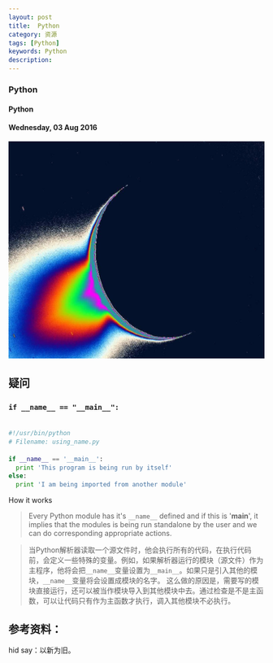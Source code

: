 ```yaml
---
layout: post
title:  Python
category: 资源
tags: [Python]
keywords: Python
description:
---
```


### Python

#### Python

#### Wednesday, 03 Aug 2016

![cassini](/../../assets/img/resource/2016/cassini_4.jpg)

## 疑问

### `if __name__ == "__main__":`


````python

#!/usr/bin/python
# Filename: using_name.py

if __name__ == '__main__':
  print 'This program is being run by itself'
else:
  print 'I am being imported from another module'

````
How it works

> Every Python module has it's `__name__` defined and if this is '__main__', it implies that the modules is being run standalone by the user and we can do corresponding appropriate actions.

> 当Python解析器读取一个源文件时，他会执行所有的代码，在执行代码前，会定义一些特殊的变量。例如，如果解析器运行的模块（源文件）作为主程序，他将会把`__name__`变量设置为`__main__`。如果只是引入其他的模块，`__name__`变量将会设置成模块的名字。
这么做的原因是，需要写的模块直接运行，还可以被当作模块导入到其他模块中去。通过检查是不是主函数，可以让代码只有作为主函数才执行，调入其他模块不必执行。



## 参考资料：

hid say：以新为旧。
